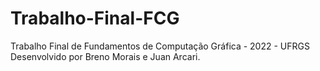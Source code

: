 # Trabalho-Final-FCG
Trabalho Final de Fundamentos de Computação Gráfica - 2022 - UFRGS
Desenvolvido por Breno Morais e Juan Arcari.
